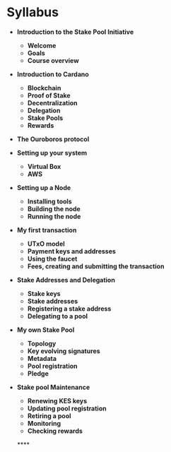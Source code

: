 # Syllabus

* **Introduction to the Stake Pool Initiative**
  * **Welcome**
  * **Goals**
  * **Course overview**
* **Introduction to Cardano**
  * **Blockchain**
  * **Proof of Stake**
  * **Decentralization**
  * **Delegation**
  * **Stake Pools**
  * **Rewards**
* **The Ouroboros protocol**
* **Setting up your system**
  * **Virtual Box**
  * **AWS**
* **Setting up a Node**
  * **Installing tools**
  * **Building the node**
  * **Running the node**
* **My first transaction**
  * **UTxO model**
  * **Payment keys and addresses**
  * **Using the faucet**
  * **Fees, creating and submitting the transaction**
* **Stake Addresses and Delegation**
  * **Stake keys**
  * **Stake addresses**
  * **Registering a stake address**
  * **Delegating to a pool**
* **My own Stake Pool**
  * **Topology**
  * **Key evolving signatures**
  * **Metadata**
  * **Pool registration**
  * **Pledge**
* **Stake pool Maintenance**

  * **Renewing KES keys**
  * **Updating pool registration**
  * **Retiring a pool**
  * **Monitoring**
  * **Checking rewards**

  \*\*\*\*

